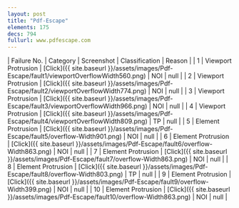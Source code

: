 ```yaml
---
layout: post
title: "Pdf-Escape"
elements: 175
decs: 794
fullurl: www.pdfescape.com
---
```

| Failure No. | Category | Screenshot | Classification | Reason | 
| 1 | Viewport Protrusion | [Click]({{ site.baseurl }}/assets/images/Pdf-Escape/fault1/viewportOverflowWidth560.png) | NOI | null |
| 2 | Viewport Protrusion | [Click]({{ site.baseurl }}/assets/images/Pdf-Escape/fault2/viewportOverflowWidth774.png) | NOI | null |
| 3 | Viewport Protrusion | [Click]({{ site.baseurl }}/assets/images/Pdf-Escape/fault3/viewportOverflowWidth966.png) | NOI | null |
| 4 | Viewport Protrusion | [Click]({{ site.baseurl }}/assets/images/Pdf-Escape/fault4/viewportOverflowWidth809.png) | TP | null |
| 5 | Element Protrusion | [Click]({{ site.baseurl }}/assets/images/Pdf-Escape/fault5/overflow-Width901.png) | NOI | null |
| 6 | Element Protrusion | [Click]({{ site.baseurl }}/assets/images/Pdf-Escape/fault6/overflow-Width863.png) | NOI | null |
| 7 | Element Protrusion | [Click]({{ site.baseurl }}/assets/images/Pdf-Escape/fault7/overflow-Width863.png) | NOI | null |
| 8 | Element Protrusion | [Click]({{ site.baseurl }}/assets/images/Pdf-Escape/fault8/overflow-Width803.png) | TP | null |
| 9 | Element Protrusion | [Click]({{ site.baseurl }}/assets/images/Pdf-Escape/fault9/overflow-Width399.png) | NOI | null |
| 10 | Element Protrusion | [Click]({{ site.baseurl }}/assets/images/Pdf-Escape/fault10/overflow-Width863.png) | NOI | null |
